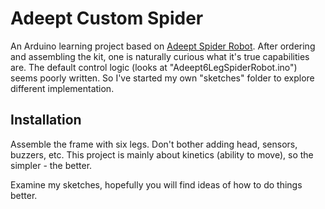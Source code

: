 # Adeept Custom Spider
An Arduino learning project based on [Adeept Spider Robot](https://www.adeept.com/adeept-hexapod-6-legs-spider-robot-kit-for-arduino-uno-r3-and-nano-with-20pcs-sg92r-servo-motor-24g-wireless-remote-control-obstacle-avoidance_p0089_s0021.html). After ordering and assembling the kit, one is naturally curious what it's true capabilities are. The default control logic (looks at "Adeept6LegSpiderRobot.ino") seems poorly written. So I've started my own "sketches" folder to explore different implementation. 

## Installation
Assemble the frame with six legs. Don't bother adding head, sensors, buzzers, etc. This project is mainly about kinetics (ability to move), so the simpler - the better.

Examine my sketches, hopefully you will find ideas of how to do things better. 


